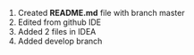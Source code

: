 1. Created **README.md** file with branch master
2. Edited from github IDE
3. Added 2 files in IDEA
4. Added develop branch
